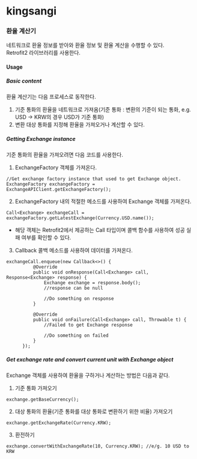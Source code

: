 # kingsangi

### 환율 계산기
네트워크로 환율 정보를 받아와 환율 정보 및 환율 계산을 수행할 수 있다.  
Retrofit2 라이브러리를 사용한다.

#### Usage
##### Basic content
환율 계산기는 다음 프로세스로 동작한다.
1. 기준 통화의 환율을 네트워크로 가져옴(기준 통화 : 변환의 기준이 되는 통화, e.g. USD -> KRW의 경우 USD가 기준 통화)
2. 변환 대상 통화를 지정해 환율을 가져오거나 계산할 수 있다.
##### Getting Exchange instance
기준 통화의 환율을 가져오려면 다음 코드를 사용한다.
1. ExchangeFactory 객체를 가져온다.
  ```
  //Get exchange factory instance that used to get Exchange object.
  ExchangeFactory exchangeFactory = ExchangeAPIClient.getExchangeFactory();
  ```
2. ExchangeFactory 내의 적절한 메소드를 사용하여 Exchange 객체를 가져온다.
  ```
  Call<Exchange> exchangeCall = exchangeFactory.getLatestExchange(Currency.USD.name());
  ```
  - 해당 객체는 Retrofit2에서 제공하는 Call<Exchange> 타입이며 콜백 함수를 사용하여 성공 실패 여부를 확인할 수 있다.
3. Callback<Exchange> 콜백 메소드를 사용하여 데이터를 가져온다.
  ```
  exchangeCall.enqueue(new Callback<>() {
            @Override
            public void onResponse(Call<Exchange> call, Response<Exchange> response) {
                Exchange exchange = response.body();
                //response can be null
  
                //Do something on response
            }

            @Override
            public void onFailure(Call<Exchange> call, Throwable t) {
                //Failed to get Exchange response
                
                //Do something on failed
            }
        });
  ```
  
##### Get exchange rate and convert current unit with Exchange object
Exchange 객체를 사용하여 환율을 구하거나 계산하는 방법은 다음과 같다.
1. 기준 통화 가져오기
  ```
  exchange.getBaseCurrency();
  ```
  
2. 대상 통화의 환율(기준 통화를 대상 통화로 변환하기 위한 비율) 가져오기
  ```
  exchange.getExchangeRate(Currency.KRW);
  ```
  
3. 환전하기
  ```
  exchange.convertWithExchangeRate(10, Currency.KRW); //e/g. 10 USD to KRW
  ```
  
